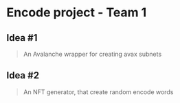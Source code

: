 # Encode project - Team 1

## Idea #1
> An Avalanche wrapper for creating avax subnets

## Idea #2
> An NFT generator, that create random encode words